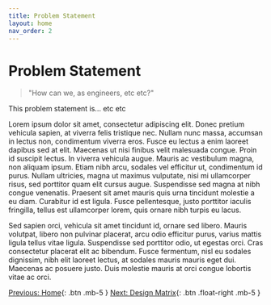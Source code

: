 ```yaml
---
title: Problem Statement
layout: home
nav_order: 2
---
```

# Problem Statement
> "How can we, as engineers, etc etc?"

This problem statement is... etc etc

Lorem ipsum dolor sit amet, consectetur adipiscing elit. Donec pretium vehicula sapien, at viverra felis tristique nec. Nullam nunc massa, accumsan in lectus non, condimentum viverra eros. Fusce eu lectus a enim laoreet dapibus sed at elit. Maecenas ut nisi finibus velit malesuada congue. Proin id suscipit lectus. In viverra vehicula augue. Mauris ac vestibulum magna, non aliquam ipsum. Etiam nibh arcu, sodales vel efficitur ut, condimentum id purus. Nullam ultricies, magna ut maximus vulputate, nisi mi ullamcorper risus, sed porttitor quam elit cursus augue. Suspendisse sed magna at nibh congue venenatis. Praesent sit amet mauris quis urna tincidunt molestie a eu diam. Curabitur id est ligula. Fusce pellentesque, justo porttitor iaculis fringilla, tellus est ullamcorper lorem, quis ornare nibh turpis eu lacus.

Sed sapien orci, vehicula sit amet tincidunt id, ornare sed libero. Mauris volutpat, libero non pulvinar placerat, arcu odio efficitur purus, varius mattis ligula tellus vitae ligula. Suspendisse sed porttitor odio, ut egestas orci. Cras consectetur placerat elit ac bibendum. Fusce fermentum, nisl eu sodales dignissim, nibh elit laoreet lectus, at sodales mauris mauris eget dui. Maecenas ac posuere justo. Duis molestie mauris at orci congue lobortis vitae ac orci. 

[Previous: Home](https://strongsand94191.github.io/project-site/){: .btn .mb-5 }
[Next: Design Matrix](https://strongsand94191.github.io/project-site/designmatrix.html){: .btn .float-right .mb-5 }
